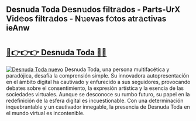 ## Desnuda Toda D𝚎sn𝚞dos filtr𝚊dos - Parts-UrX Vid𝚎os filtr𝚊dos - N𝚞evas f𝚘tos atr𝚊ctivas ieAnw

# <h2><a href="http://mb62tn.tromn.icu/?c=Desnuda+Toda">🔗👉👉👉 Desnuda Toda 🔗🔗</a></h2>

[![Desnuda Toda nuevo](https://i.imgur.com/pEAQMta.gif)](http://mb62tn.tromn.icu/?c=Desnuda+Toda)
Desnuda Toda, una persona multifacética y paradójica, desafía la comprensión simple. Su innovadora autopresentación en el ámbito digital ha cautivado y enfurecido a sus seguidores, provocando debates sobre el consentimiento, la expresión artística y la esencia de las sociedades virtuales. Aunque se desconoce su rumbo futuro, su papel en la redefinición de la esfera digital es incuestionable. Con una determinación inquebrantable y un cautivador innegable, la presencia de Desnuda Toda en el mundo virtual es incontenible.
